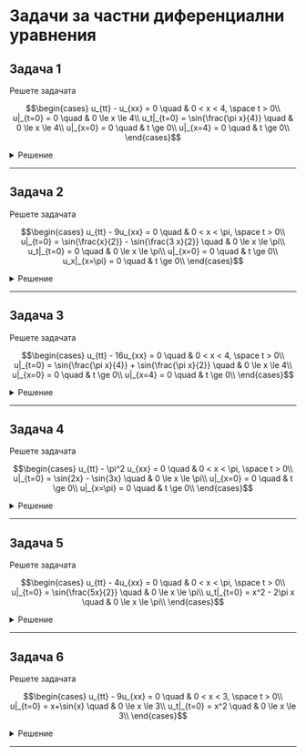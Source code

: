 # Задачи за частни диференциални уравнения

## Задача 1

Решете задачата

```math
\begin{cases}
u_{tt} - u_{xx} = 0 \quad & 0 < x < 4, \space t > 0\\
u|_{t=0} = 0 \quad & 0 \le x \le 4\\
u_t|_{t=0} = \sin{\frac{\pi x}{4}} \quad & 0 \le x \le 4\\
u|_{x=0} = 0 \quad & t \ge 0\\
u|_{x=4} = 0 \quad & t \ge 0\\
\end{cases}
```

<details>
    <summary>Решение</summary>

Стандартна смесена задача за уравнение на струната със закрепени краища

</details>

---

## Задача 2

Решете задачата

```math
\begin{cases}
u_{tt} - 9u_{xx} = 0 \quad & 0 < x < \pi, \space t > 0\\
u|_{t=0} = \sin{\frac{x}{2}} - \sin{\frac{3 x}{2}} \quad & 0 \le x \le \pi\\
u_t|_{t=0} = 0 \quad & 0 \le x \le \pi\\
u|_{x=0} = 0 \quad & t \ge 0\\
u_x|_{x=\pi} = 0 \quad & t \ge 0\\
\end{cases}
```

<details>
    <summary>Решение</summary>

Смесена задача за уравнение на струната с ляв закрепен край и десен свободен край. (Тоест на петия ред има диференциране по $x$). Задачата на Щурм-Лиувил ще има малко по-различен вид.

Задачата на Щурм-Лиувил за уравнението за $X(x)$ ще има вида:

$$X''(x) + \lambda X(x) = 0$$

$$X(0) = 0$$

$$X'(\pi) = 0$$

Стойностите за $\lambda$ ще получим от уравнението:

$$X'(\pi) = C_2 \sqrt{\lambda} \cos(\sqrt{\lambda} \pi) = 0$$

$$\cos(\sqrt{\lambda} \pi) = 0$$

$$\sqrt{\lambda} 

\pi = (2k+1)\pi$$

$$\lambda_k = (2k+1)^2$$

</details>

---

## Задача 3

Решете задачата

```math
\begin{cases}
u_{tt} - 16u_{xx} = 0 \quad & 0 < x < 4, \space t > 0\\
u|_{t=0} = \sin{\frac{\pi x}{4}} + \sin{\frac{\pi x}{2}} \quad & 0 \le x \le 4\\
u|_{x=0} = 0 \quad & t \ge 0\\
u|_{x=4} = 0 \quad & t \ge 0\\
\end{cases}
```

<details>
    <summary>Решение</summary>

Стандартна задача на Дирихле за уравнение на топлопроводността.

</details>

---

## Задача 4

Решете задачата

```math
\begin{cases}
u_{tt} - \pi^2 u_{xx} = 0 \quad & 0 < x < \pi, \space t > 0\\
u|_{t=0} = \sin{2x} - \sin{3x} \quad & 0 \le x \le \pi\\
u|_{x=0} = 0 \quad & t \ge 0\\
u|_{x=\pi} = 0 \quad & t \ge 0\\
\end{cases}
```

<details>
    <summary>Решение</summary>

Стандартна задача на Дирихле за уравнение на топлопроводността.

</details>

---

## Задача 5

Решете задачата

```math
\begin{cases}
u_{tt} - 4u_{xx} = 0 \quad & 0 < x < \pi, \space t > 0\\
u|_{t=0} = \sin{\frac{5x}{2}} \quad & 0 \le x \le \pi\\
u_t|_{t=0} = x^2 - 2\pi x \quad & 0 \le x \le \pi\\
\end{cases}
```

<details>
    <summary>Решение</summary>

Задача на Коши за уравнение на струната

</details>

---

## Задача 6

Решете задачата

```math
\begin{cases}
u_{tt} - 9u_{xx} = 0 \quad & 0 < x < 3, \space t > 0\\
u|_{t=0} = x+\sin{x} \quad & 0 \le x \le 3\\
u_t|_{t=0} = x^2 \quad & 0 \le x \le 3\\
\end{cases}
```

<details>
    <summary>Решение</summary>

Задача на Коши за уравнение на струната

</details>

---
